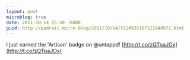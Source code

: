 ```yaml
---
layout: post
microblog: true
date: 2011-10-14 15:50 -0400
guid: http://padraic.micro.blog/2011/10/14/t124935167121948672.html
---
```

I just earned the 'Artisan' badge on @untappd! [http://t.co/zQTpaJOx](http://t.co/zQTpaJOx)
